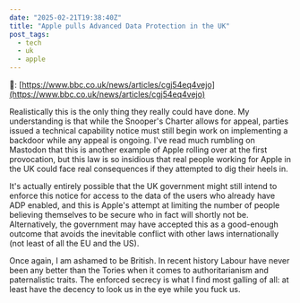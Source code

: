 ```yaml
---
date: "2025-02-21T19:38:40Z"
title: "Apple pulls Advanced Data Protection in the UK"
post_tags:
  - tech
  - uk
  - apple
---
```


🔗: [https://www.bbc.co.uk/news/articles/cgj54eq4vejo](https://www.bbc.co.uk/news/articles/cgj54eq4vejo)

Realistically this is the only thing they really could have done. My understanding is that while the Snooper's Charter allows for appeal, parties issued a technical capability notice must still begin work on implementing a backdoor while any appeal is ongoing. I've read much rumbling on Mastodon that this is another example of Apple rolling over at the first provocation, but this law is so insidious that real people working for Apple in the UK could face real consequences if they attempted to dig their heels in.

It's actually entirely possible that the UK government might still intend to enforce this notice for access to the data of the users who already have ADP enabled, and this is Apple's attempt at limiting the number of people believing themselves to be secure who in fact will shortly not be. Alternatively, the government may have accepted this as a good-enough outcome that avoids the inevitable conflict with other laws internationally (not least of all the EU and the US).

Once again, I am ashamed to be British. In recent history Labour have never been any better than the Tories when it comes to authoritarianism and paternalistic traits. The enforced secrecy is what I find most galling of all: at least have the decency to look us in the eye while you fuck us.
